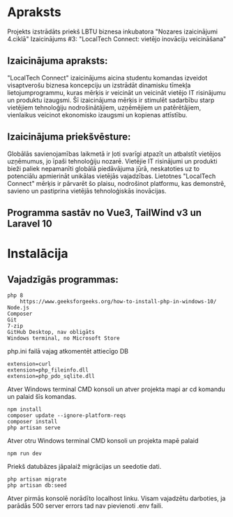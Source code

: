 # Apraksts
Projekts izstrādāts priekš LBTU biznesa inkubatora "Nozares izaicinājumi 4.ciklā"
    Izaicinājums #3: "LocalTech Connect: vietējo inovāciju veicināšana"
## Izaicinājuma apraksts: 
"LocalTech Connect" izaicinājums aicina studentu komandas izveidot visaptverošu biznesa koncepciju un izstrādāt dinamisku tīmekļa lietojumprogrammu, kuras mērķis ir veicināt un veicināt vietējo IT risinājumu un produktu izaugsmi. Šī izaicinājuma mērķis ir stimulēt sadarbību starp vietējiem tehnoloģiju nodrošinātājiem, uzņēmējiem un patērētājiem, vienlaikus veicinot ekonomisko izaugsmi un kopienas attīstību.
## Izaicinājuma priekšvēsture: 
Globālās savienojamības laikmetā ir ļoti svarīgi atpazīt un atbalstīt vietējos uzņēmumus, jo īpaši tehnoloģiju nozarē. Vietējie IT risinājumi un produkti bieži paliek nepamanīti globālā piedāvājuma jūrā, neskatoties uz to potenciālu apmierināt unikālas vietējās vajadzības. Lietotnes "LocalTech Connect" mērķis ir pārvarēt šo plaisu, nodrošinot platformu, kas demonstrē, savieno un pastiprina vietējās tehnoloģiskās inovācijas.

## Programma sastāv no Vue3, TailWind v3 un Laravel 10

# Instalācija
## Vajadzīgās programmas:
    php 8
        https://www.geeksforgeeks.org/how-to-install-php-in-windows-10/
	Node.js
	Composer
	Git
	7-zip
	GitHub Desktop, nav obligāts
	Windows terminal, no Microsoft Store

php.ini failā vajag atkomentēt attiecīgo DB 

```
extension=curl
extension=php_fileinfo.dll
extension=php_pdo_sqlite.dll
```

Atver Windows terminal CMD konsoli un atver projekta mapi ar cd komandu un palaid šīs komandas.
```
npm install
composer update --ignore-platform-reqs
composer install
php artisan serve
```
Atver otru Windows terminal CMD konsoli un projekta mapē palaid
```
npm run dev
```
Priekš datubāzes jāpalaiž migrācijas un seedotie dati.
```
php artisan migrate
php artisan db:seed
```

Atver pirmās konsolē norādīto localhost linku. Visam vajadzētu darboties, ja parādās 500 server errors tad nav pievienoti .env faili.
